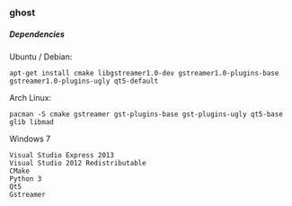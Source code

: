 ### ghost

##### Dependencies

Ubuntu / Debian:

    apt-get install cmake libgstreamer1.0-dev gstreamer1.0-plugins-base gstreamer1.0-plugins-ugly qt5-default

Arch Linux:

    pacman -S cmake gstreamer gst-plugins-base gst-plugins-ugly qt5-base glib libmad

Windows 7

    Visual Studio Express 2013
    Visual Studio 2012 Redistributable
    CMake
    Python 3
    Qt5
    Gstreamer
